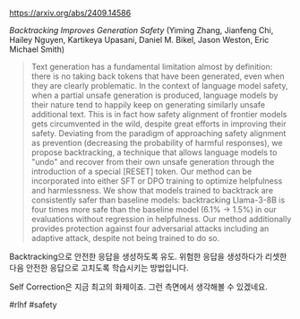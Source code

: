 https://arxiv.org/abs/2409.14586

*Backtracking Improves Generation Safety* (Yiming Zhang, Jianfeng Chi, Hailey Nguyen, Kartikeya Upasani, Daniel M. Bikel, Jason Weston, Eric Michael Smith)

> Text generation has a fundamental limitation almost by definition: there is no taking back tokens that have been generated, even when they are clearly problematic. In the context of language model safety, when a partial unsafe generation is produced, language models by their nature tend to happily keep on generating similarly unsafe additional text. This is in fact how safety alignment of frontier models gets circumvented in the wild, despite great efforts in improving their safety. Deviating from the paradigm of approaching safety alignment as prevention (decreasing the probability of harmful responses), we propose backtracking, a technique that allows language models to "undo" and recover from their own unsafe generation through the introduction of a special [RESET] token. Our method can be incorporated into either SFT or DPO training to optimize helpfulness and harmlessness. We show that models trained to backtrack are consistently safer than baseline models: backtracking Llama-3-8B is four times more safe than the baseline model (6.1\% $\to$ 1.5\%) in our evaluations without regression in helpfulness. Our method additionally provides protection against four adversarial attacks including an adaptive attack, despite not being trained to do so.

Backtracking으로 안전한 응답을 생성하도록 유도. 위험한 응답을 생성하다가 리셋한 다음 안전한 응답으로 고치도록 학습시키는 방법입니다.

Self Correction은 지금 최고의 화제이죠. 그런 측면에서 생각해볼 수 있겠네요.

#rlhf #safety 
